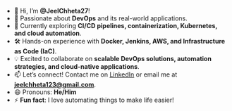 - 👋 Hi, I’m **@JeelChheta27**!  
- 🚀 Passionate about **DevOps** and its real-world applications.  
- 🌱 Currently exploring **CI/CD pipelines, containerization, Kubernetes, and cloud automation**.  
- 🛠️ Hands-on experience with **Docker, Jenkins, AWS, and Infrastructure as Code (IaC)**.  
- 💡 Excited to collaborate on **scalable DevOps solutions, automation strategies, and cloud-native applications**.  
- 📫 Let’s connect! Contact me on [LinkedIn](https://www.linkedin.com/in/jeelchheta/) or email me at **jeelchheta123@gmail.com**.  
- 😄 Pronouns: **He/Him**  
- ⚡ **Fun fact**: I love automating things to make life easier!  


<!---
jeel-chheta/jeel-chheta is a ✨ special ✨ repository because its `README.md` (this file) appears on your GitHub profile.
You can click the Preview link to take a look at your changes.
--->
